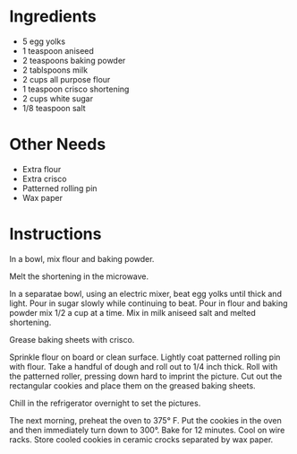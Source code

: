 # Ingredients
- 5 egg yolks
- 1 teaspoon aniseed
- 2 teaspoons baking powder
- 2 tablspoons milk
- 2 cups all purpose flour
- 1 teaspoon crisco shortening
- 2 cups white sugar
- 1/8 teaspoon salt

# Other Needs
- Extra flour
- Extra crisco
- Patterned rolling pin
- Wax paper

# Instructions
In a bowl, mix flour and baking powder.

Melt the shortening in the microwave.

In a separatae bowl, using an electric mixer, beat egg yolks until thick and light. Pour in sugar slowly while continuing to beat. Pour in flour and baking powder mix 1/2 a cup at a time. Mix in milk aniseed salt and melted shortening.

Grease baking sheets with crisco.

Sprinkle flour on board or clean surface. Lightly coat patterned rolling pin with flour. Take a handful of dough and roll out to 1/4 inch thick. Roll with the patterned roller, pressing down hard to imprint the picture. Cut out the rectangular cookies and place them on the greased baking sheets.

Chill in the refrigerator overnight to set the pictures.

The next morning, preheat the oven to 375° F. Put the cookies in the oven and then immediately turn down to 300°. Bake for 12 minutes. Cool on wire racks. Store cooled cookies in ceramic crocks separated by wax paper.
